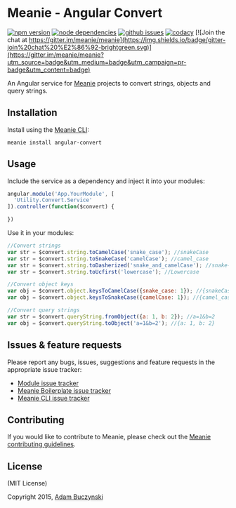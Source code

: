 # Meanie - Angular Convert

[![npm version](https://img.shields.io/npm/v/meanie-angular-convert.svg)](https://www.npmjs.com/package/meanie-angular-convert)
[![node dependencies](https://david-dm.org/meanie/angular-convert.svg)](https://david-dm.org/meanie/angular-convert)
[![github issues](https://img.shields.io/github/issues/meanie/angular-convert.svg)](https://github.com/meanie/angular-convert/issues)
[![codacy](https://img.shields.io/codacy/bfb2443861974cd1a48cc49e5c350155.svg)](https://www.codacy.com/app/meanie/angular-convert)
[![Join the chat at https://gitter.im/meanie/meanie](https://img.shields.io/badge/gitter-join%20chat%20%E2%86%92-brightgreen.svg)](https://gitter.im/meanie/meanie?utm_source=badge&utm_medium=badge&utm_campaign=pr-badge&utm_content=badge)

An Angular service for [Meanie](https://github.com/meanie/meanie) projects to convert strings, objects and query strings.

## Installation
Install using the [Meanie CLI](https://www.npmjs.com/package/meanie):
```shell
meanie install angular-convert
```

## Usage
Include the service as a dependency and inject it into your modules:
```js
angular.module('App.YourModule', [
  'Utility.Convert.Service'
]).controller(function($convert) {

})
```
Use it in your modules:
```js
//Convert strings
var str = $convert.string.toCamelCase('snake_case'); //snakeCase
var str = $convert.string.toSnakeCase('camelCase'); //camel_case
var str = $convert.string.toDasherized('snake_and_camelCase'); //snake-and-camel-case
var str = $convert.string.toUcfirst('lowercase'); //Lowercase

//Convert object keys
var obj = $convert.object.keysToCamelCase({snake_case: 1}); //{snakeCase: 1}
var obj = $convert.object.keysToSnakeCase({camelCase: 1}); //{camel_case: 1}

//Convert query strings
var str = $convert.queryString.fromObject({a: 1, b: 2}); //a=1&b=2
var obj = $convert.queryString.toObject('a=1&b=2'); //{a: 1, b: 2}
```

## Issues & feature requests
Please report any bugs, issues, suggestions and feature requests in the appropriate issue tracker:
* [Module issue tracker](https://github.com/meanie/angular-convert/issues)
* [Meanie Boilerplate issue tracker](https://github.com/meanie/boilerplate/issues)
* [Meanie CLI issue tracker](https://github.com/meanie/meanie/issues)

## Contributing
If you would like to contribute to Meanie, please check out the [Meanie contributing guidelines](https://github.com/meanie/meanie/blob/master/CONTRIBUTING.md).

## License
(MIT License)

Copyright 2015, [Adam Buczynski](http://adambuczynski.com)
